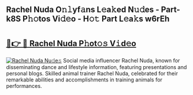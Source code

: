 ## Rachel Nuda O𝚗𝚕yf𝚊ns L𝚎a𝚔ed N𝚞𝚍es - Part-k8S P𝚑𝚘tos Vi𝚍𝚎o - H𝚘𝚝 Part L𝚎a𝚔s w6rEh

# <h2><a href="http://kfeknt.oniu.top/?m=Rachel+Nuda">🔗👉 🔴 Rachel Nuda P𝚑ot𝚘𝚜 V𝚒d𝚎o</a></h2>

[![Rachel Nuda Nu𝚍e𝚜](https://i.imgur.com/0qMVB7G.gif)](http://kfeknt.oniu.top/?m=Rachel+Nuda)
Social media influencer Rachel Nuda, known for disseminating dance and lifestyle information, featuring presentations and personal blogs. Skilled animal trainer Rachel Nuda, celebrated for their remarkable abilities and accomplishments in training animals for performances.  
